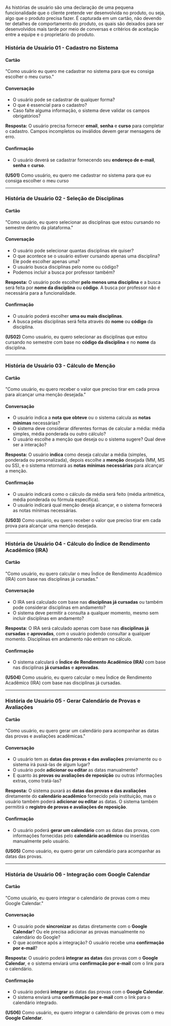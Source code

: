As histórias de usuário são uma declaração de uma pequena funcionalidade que o cliente pretende ver desenvolvida no produto, ou seja, algo que o produto precisa fazer. É capturada em um cartão, não devendo ter detalhes de comportamento do produto, os quais são deixados para ser desenvolvidos mais tarde por meio de conversas e critérios de aceitação entre a equipe e o proprietário do produto.

### História de Usuário 01 - Cadastro no Sistema

#### Cartão

"Como usuário eu quero me cadastrar no sistema para que eu consiga escolher o meu curso."

#### Conversação

- O usuário pode se cadastrar de qualquer forma?
- O que é essencial para o cadastro?
- Caso falte alguma informação, o sistema deve validar os campos obrigatórios?

**Resposta:** O usuário precisa fornecer **email**, **senha** e **curso** para completar o cadastro. Campos incompletos ou inválidos devem gerar mensagens de erro.

#### Confirmação

- O usuário deverá se cadastrar fornecendo seu **endereço de e-mail**, **senha** e **curso**.

**(US01)** Como usuário, eu quero me cadastrar no sistema para que eu consiga escolher o meu curso

---

### História de Usuário 02 - Seleção de Disciplinas

#### Cartão

"Como usuário, eu quero selecionar as disciplinas que estou cursando no semestre dentro da plataforma."

#### Conversação

- O usuário pode selecionar quantas disciplinas ele quiser?
- O que acontece se o usuário estiver cursando apenas uma disciplina? Ele pode escolher apenas uma?
- O usuário busca disciplinas pelo nome ou código?
- Podemos incluir a busca por professor também?

**Resposta:** O usuário pode escolher **pelo menos uma disciplina** e a busca será feita por **nome da disciplina** ou **código**. A busca por professor não é necessária para a funcionalidade.

#### Confirmação

- O usuário poderá escolher **uma ou mais disciplinas**.
- A busca pelas disciplinas será feita através do **nome** ou **código** da disciplina.

**(US02)** Como usuário, eu quero selecionar as disciplinas que estou cursando no semestre com base no **código da disciplina** e no **nome** da disciplina.

---

### História de Usuário 03 - Cálculo de Menção

#### Cartão

"Como usuário, eu quero receber o valor que preciso tirar em cada prova para alcançar uma menção desejada."

#### Conversação

- O usuário indica a **nota que obteve** ou o sistema calcula as **notas mínimas** necessárias?
- O sistema deve considerar diferentes formas de calcular a média: média simples, média ponderada ou outro cálculo?
- O usuário escolhe a menção que deseja ou o sistema sugere? Qual deve ser a interação?

**Resposta:** O usuário **indica** como deseja calcular a média (simples, ponderada ou personalizada), depois escolhe a **menção** desejada (MM, MS ou SS), e o sistema retornará as **notas mínimas necessárias** para alcançar a menção.

#### Confirmação

- O usuário indicará como o cálculo da média será feito (média aritmética, média ponderada ou fórmula específica).
- O usuário indicará qual menção deseja alcançar, e o sistema fornecerá as notas mínimas necessárias.

**(US03)** Como usuário, eu quero receber o valor que preciso tirar em cada prova para alcançar uma menção desejada.

---

### História de Usuário 04 - Cálculo do Índice de Rendimento Acadêmico (IRA)

#### Cartão

"Como usuário, eu quero calcular o meu Índice de Rendimento Acadêmico (IRA) com base nas disciplinas já cursadas."

#### Conversação

- O IRA será calculado com base nas **disciplinas já cursadas** ou também pode considerar disciplinas em andamento?
- O sistema deve permitir a consulta a qualquer momento, mesmo sem incluir disciplinas em andamento?

**Resposta:** O IRA será calculado apenas com base nas **disciplinas já cursadas** e **aprovadas**, com o usuário podendo consultar a qualquer momento. Disciplinas em andamento não entram no cálculo.

#### Confirmação

- O sistema calculará o **Índice de Rendimento Acadêmico (IRA)** com base nas disciplinas **já cursadas** e **aprovadas**.

**(US04)** Como usuário, eu quero calcular o meu Índice de Rendimento Acadêmico (IRA) com base nas disciplinas já cursadas.

---

### História de Usuário 05 - Gerar Calendário de Provas e Avaliações

#### Cartão

"Como usuário, eu quero gerar um calendário para acompanhar as datas das provas e avaliações acadêmicas."

#### Conversação

- O usuário tem as **datas das provas e das avaliações** previamente ou o sistema irá puxá-las de algum lugar?
- O usuário pode **adicionar ou editar** as datas manualmente?
- E quanto às **provas ou avaliações de reposição** ou outras informações extras, como tratá-las?

**Resposta:** O sistema puxará as **datas das provas e das avaliações** diretamente do **calendário acadêmico** fornecido pela instituição, mas o usuário também poderá **adicionar ou editar** as datas. O sistema também permitirá o **registro de provas e avaliações de reposição**.

#### Confirmação

- O usuário poderá **gerar um calendário** com as datas das provas, com informações fornecidas pelo **calendário acadêmico** ou inseridas manualmente pelo usuário.

**(US05)** Como usuário, eu quero gerar um calendário para acompanhar as datas das provas.

---

### História de Usuário 06 - Integração com Google Calendar

#### Cartão

"Como usuário, eu quero integrar o calendário de provas com o meu Google Calendar."

#### Conversação

- O usuário pode **sincronizar** as datas diretamente com o **Google Calendar**? Ou ele precisa adicionar as provas manualmente no calendário do Google?
- O que acontece após a integração? O usuário recebe uma **confirmação por e-mail**?

**Resposta:** O usuário poderá **integrar as datas** das provas com o **Google Calendar**, e o sistema enviará uma **confirmação por e-mail** com o link para o calendário.

#### Confirmação

- O usuário poderá **integrar** as datas das provas com o **Google Calendar**.
- O sistema enviará uma **confirmação por e-mail** com o link para o calendário integrado.

**(US06)** Como usuário, eu quero integrar o calendário de provas com o meu **Google Calendar**.
